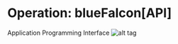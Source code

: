 # Operation: blueFalcon[API]
Application Programming Interface
![alt tag](https://s3.amazonaws.com/robi-bucket/images/blue-falcon.jpg)
